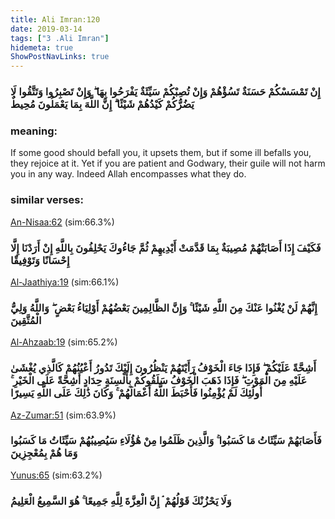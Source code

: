 ```yaml
---
title: Ali Imran:120
date: 2019-03-14
tags: ["3 .Ali Imran"]
hidemeta: true 
ShowPostNavLinks: true 
---
```

### إِنْ تَمْسَسْكُمْ حَسَنَةٌ تَسُؤْهُمْ وَإِنْ تُصِبْكُمْ سَيِّئَةٌ يَفْرَحُوا بِهَا ۖ وَإِنْ تَصْبِرُوا وَتَتَّقُوا لَا يَضُرُّكُمْ كَيْدُهُمْ شَيْئًا ۗ إِنَّ اللَّهَ بِمَا يَعْمَلُونَ مُحِيطٌ
### meaning: 
If some good should befall you, it upsets them, but if some ill befalls you, they rejoice at it. Yet if you are patient and Godwary, their guile will not harm you in any way. Indeed Allah encompasses what they do.
### similar verses: 

[An-Nisaa:62](/4/62) (sim:66.3%)

### فَكَيْفَ إِذَا أَصَابَتْهُمْ مُصِيبَةٌ بِمَا قَدَّمَتْ أَيْدِيهِمْ ثُمَّ جَاءُوكَ يَحْلِفُونَ بِاللَّهِ إِنْ أَرَدْنَا إِلَّا إِحْسَانًا وَتَوْفِيقًا

[Al-Jaathiya:19](/45/19) (sim:66.1%)

### إِنَّهُمْ لَنْ يُغْنُوا عَنْكَ مِنَ اللَّهِ شَيْئًا ۚ وَإِنَّ الظَّالِمِينَ بَعْضُهُمْ أَوْلِيَاءُ بَعْضٍ ۖ وَاللَّهُ وَلِيُّ الْمُتَّقِينَ

[Al-Ahzaab:19](/33/19) (sim:65.2%)

### أَشِحَّةً عَلَيْكُمْ ۖ فَإِذَا جَاءَ الْخَوْفُ رَأَيْتَهُمْ يَنْظُرُونَ إِلَيْكَ تَدُورُ أَعْيُنُهُمْ كَالَّذِي يُغْشَىٰ عَلَيْهِ مِنَ الْمَوْتِ ۖ فَإِذَا ذَهَبَ الْخَوْفُ سَلَقُوكُمْ بِأَلْسِنَةٍ حِدَادٍ أَشِحَّةً عَلَى الْخَيْرِ ۚ أُولَٰئِكَ لَمْ يُؤْمِنُوا فَأَحْبَطَ اللَّهُ أَعْمَالَهُمْ ۚ وَكَانَ ذَٰلِكَ عَلَى اللَّهِ يَسِيرًا

[Az-Zumar:51](/39/51) (sim:63.9%)

### فَأَصَابَهُمْ سَيِّئَاتُ مَا كَسَبُوا ۚ وَالَّذِينَ ظَلَمُوا مِنْ هَٰؤُلَاءِ سَيُصِيبُهُمْ سَيِّئَاتُ مَا كَسَبُوا وَمَا هُمْ بِمُعْجِزِينَ

[Yunus:65](/10/65) (sim:63.2%)

### وَلَا يَحْزُنْكَ قَوْلُهُمْ ۘ إِنَّ الْعِزَّةَ لِلَّهِ جَمِيعًا ۚ هُوَ السَّمِيعُ الْعَلِيمُ
